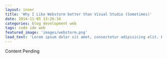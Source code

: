 ```yaml
---
layout: inner
title: 'Why I Like Webstorm better than Visual Studio (Sometimes)'
date: 2014-11-05 13:26:34
categories: blog development web
tags: code ide web
featured_image: 'images/webstorm.png'
lead_text: 'Lorem ipsum dolor sit amet, consectetur adipisicing elit. Expedita maiores quisquam id sunt, a architecto molestias velit, distinctio quidem non, nostrum provident quibusdam enim. Neque ipsam temporibus commodi facere minima.'
---
```


Content Pending